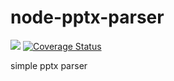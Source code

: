 # node-pptx-parser

![](https://travis-ci.org/fillano/node-pptx-parser.svg?branch=master)
[![Coverage Status](https://coveralls.io/repos/github/fillano/node-pptx-parser/badge.svg?branch=master)](https://coveralls.io/github/fillano/node-pptx-parser?branch=master)

simple pptx parser
